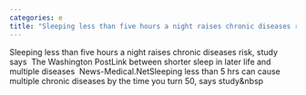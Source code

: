 ```yaml
---
categories: e
title: "Sleeping less than five hours a night raises chronic diseases risk study says  The Washington Post"
---
```

Sleeping less than five hours a night raises chronic diseases risk, study says&nbsp;&nbsp;The Washington PostLink between shorter sleep in later life and multiple diseases&nbsp;&nbsp;News-Medical.NetSleeping less than 5 hrs can cause multiple chronic diseases by the time you turn 50, says study&nbsp